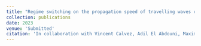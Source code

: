 ```yaml
---
title: "Regime switching on the propagation speed of travelling waves of some size-structured Myxobacteria population models"
collection: publications
date: 2023
venue: 'Submitted'
citation: 'In collaboration with Vincent Calvez, Adil El Abdouni, Maxime Estavoyer, Florence Hubert, Julien Olivier, and Magali Tournus.'
---
```

